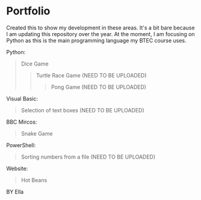 # Portfolio
Created this to show my development in these areas. It's a bit bare because I am updating this repository over the year.
At the moment, I am focusing on Python as this is the main programming language my BTEC course uses.

Python:
>Dice Game
>>Turtle Race Game
>>(NEED TO BE UPLOADED)
>>>Pong Game
>>>(NEED TO BE UPLOADED)

Visual Basic:
>Selection of text boxes
(NEED TO BE UPLOADED)

BBC Mircos:
>Snake Game

PowerShell:
>Sorting numbers from a file 
(NEED TO BE UPLOADED)

Website:
>Hot Beans

BY Ella
